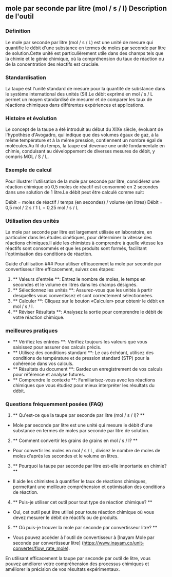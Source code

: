 ## mole par seconde par litre (mol / s / l) Description de l'outil

### Définition
Le mole par seconde par litre (mol / s / L) est une unité de mesure qui quantifie le débit d'une substance en termes de moles par seconde par litre de solution.Cette unité est particulièrement utile dans des champs tels que la chimie et le génie chimique, où la compréhension du taux de réaction ou de la concentration des réactifs est cruciale.

### Standardisation
La taupe est l'unité standard de mesure pour la quantité de substance dans le système international des unités (SI).Le débit exprimé en mol / s / L permet un moyen standardisé de mesurer et de comparer les taux de réactions chimiques dans différentes expériences et applications.

### Histoire et évolution
Le concept de la taupe a été introduit au début du XIXe siècle, évoluant de l'hypothèse d'Avogadro, qui indique que des volumes égaux de gaz, à la même température et à la même pression, contiennent un nombre égal de molécules.Au fil du temps, la taupe est devenue une unité fondamentale en chimie, conduisant au développement de diverses mesures de débit, y compris MOL / S / L.

### Exemple de calcul
Pour illustrer l'utilisation de la mole par seconde par litre, considérez une réaction chimique où 0,5 moles de réactif est consommé en 2 secondes dans une solution de 1 litre.Le débit peut être calculé comme suit:

Débit = moles de réactif / temps (en secondes) / volume (en litres)
Débit = 0,5 mol / 2 s / 1 L = 0,25 mol / s / L

### Utilisation des unités
La mole par seconde par litre est largement utilisée en laboratoire, en particulier dans les études cinétiques, pour déterminer la vitesse des réactions chimiques.Il aide les chimistes à comprendre à quelle vitesse les réactifs sont consommés et que les produits sont formés, facilitant l'optimisation des conditions de réaction.

Guide d'utilisation ###
Pour utiliser efficacement la mole par seconde par convertisseur litre efficacement, suivez ces étapes:

1. ** Valeurs d'entrée **: Entrez le nombre de moles, le temps en secondes et le volume en litres dans les champs désignés.
2. ** Sélectionnez les unités **: Assurez-vous que les unités à partir desquelles vous convertissez et sont correctement sélectionnées.
3. ** Calculer **: Cliquez sur le bouton «Calculer» pour obtenir le débit en mol / s / l.
4. ** Réviser Résultats **: Analysez la sortie pour comprendre le débit de votre réaction chimique.

### meilleures pratiques
- ** Vérifiez les entrées **: Vérifiez toujours les valeurs que vous saisissez pour assurer des calculs précis.
- ** Utilisez des conditions standard **: Le cas échéant, utilisez des conditions de température et de pression standard (STP) pour la cohérence dans vos calculs.
- ** Résultats du document **: Gardez un enregistrement de vos calculs pour référence et analyse futures.
- ** Comprendre le contexte **: Familiarisez-vous avec les réactions chimiques que vous étudiez pour mieux interpréter les résultats du débit.

### Questions fréquemment posées (FAQ)

1. ** Qu'est-ce que la taupe par seconde par litre (mol / s / l)? **
- Mole par seconde par litre est une unité qui mesure le débit d'une substance en termes de moles par seconde par litre de solution.

2. ** Comment convertir les grains de grains en mol / s / l? **
- Pour convertir les moles en mol / s / L, divisez le nombre de moles de moles d'après les secondes et le volume en litres.

3. ** Pourquoi la taupe par seconde par litre est-elle importante en chimie? **
- Il aide les chimistes à quantifier le taux de réactions chimiques, permettant une meilleure compréhension et optimisation des conditions de réaction.

4. ** Puis-je utiliser cet outil pour tout type de réaction chimique? **
- Oui, cet outil peut être utilisé pour toute réaction chimique où vous devez mesurer le débit de réactifs ou de produits.

5. ** Où puis-je trouver la mole par seconde par convertisseur litre? **
- Vous pouvez accéder à l'outil de convertisseur à [Inayam Mole par seconde par convertisseur litre] (https://www.inayam.co/unit-converter/flow_rate_mole).

En utilisant efficacement la taupe par seconde par outil de litre, vous pouvez améliorer votre compréhension des processus chimiques et améliorer la précision de vos résultats expérimentaux.